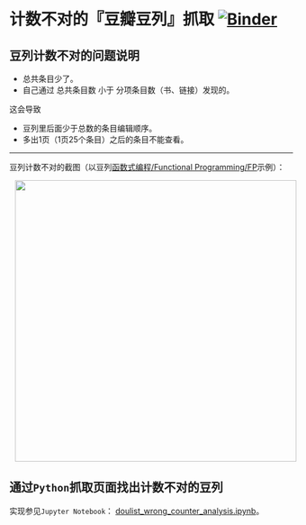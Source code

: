 # 计数不对的『豆瓣豆列』抓取 [![Binder](https://mybinder.org/badge_logo.svg)](https://mybinder.org/v2/gh/oldratlee/doulist-wrong-counter-analysis/master)

## 豆列计数不对的问题说明

- 总共条目少了。
- 自己通过 总共条目数 小于 分项条目数（书、链接）发现的。

这会导致

- 豆列里后面少于总数的条目编辑顺序。
- 多出1页（1页25个条目）之后的条目不能查看。

----------------

豆列计数不对的截图（以豆列[函数式编程/Functional Programming/FP](https://www.douban.com/doulist/45730623/)示例）：

<img src="https://user-images.githubusercontent.com/1063891/67363289-a21e2300-f59f-11e9-9319-8dd3433195d8.png" width="500" hspace="10px" >

## 通过`Python`抓取页面找出计数不对的豆列

实现参见`Jupyter Notebook`： [doulist_wrong_counter_analysis.ipynb](doulist_wrong_counter_analysis.ipynb)。
